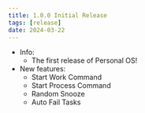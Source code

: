 ```yaml
---
title: 1.0.0 Initial Release
tags: [release]
date: 2024-03-22
---
```


- Info:
    - The first release of Personal OS!
- New features:
    - Start Work Command
    - Start Process Command
    - Random Snooze
    - Auto Fail Tasks